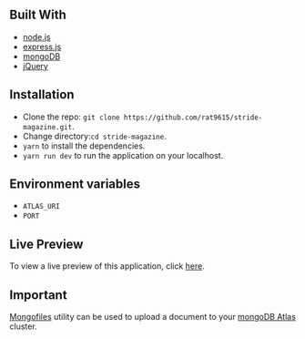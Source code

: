 
## Built With
- [node.js](https://nodejs.org/en/)
- [express.js](https://expressjs.com/)
- [mongoDB](https://www.mongodb.com/)
- [jQuery](https://jquery.com/)
## Installation
- Clone the repo: ```git clone https://github.com/rat9615/stride-magazine.git```.
- Change directory:```cd stride-magazine```.
- ``` yarn ``` to install the dependencies.
- ``` yarn run dev ``` to run the application on your localhost.
## Environment variables
- ```ATLAS_URI```
- ```PORT```
## Live Preview
To view a live preview of this application, click [here](http://stridemagazine.herokuapp.com/).
## Important
[Mongofiles](https://docs.mongodb.com/manual/reference/program/mongofiles/) utility can be used to upload a document to your [mongoDB Atlas](https://www.mongodb.com/cloud/atlas) cluster. 
